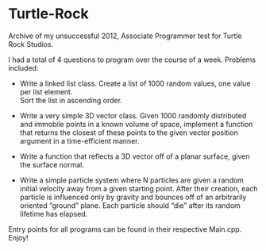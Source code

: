 # Turtle-Rock
Archive of my unsuccessful 2012, Associate Programmer test for Turtle Rock Studios.

I had a total of 4 questions to program over the course of a week. Problems included:
* Write a linked list class. Create a list of 1000 random values, one value  per list element.  
Sort the list in ascending order.

* Write a very simple 3D vector class. Given 1000 randomly distributed 
and immobile points in a known volume of space, implement a function that returns the 
closest of these points to the given vector position argument in a time-efficient manner.

* Write a function that reflects a 3D vector off of a planar surface, given  the surface normal.

* Write a simple particle system where N particles are given a random initial 
velocity away from a given starting point. After their  creation, each particle is 
influenced only by gravity and bounces off of an arbitrarily oriented “ground” plane. 
Each particle should “die” after its random lifetime has elapsed.

Entry points for all programs can be found in their respective Main.cpp. Enjoy!
